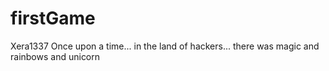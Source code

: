 # firstGame
Xera1337
Once upon a time...
in the land of hackers...
there was magic and rainbows
and unicorn
